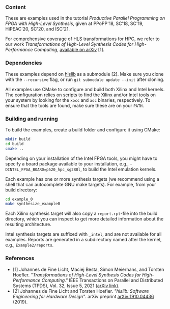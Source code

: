 ### Content

These are examples used in the tutorial _Productive Parallel Programming on FPGA
with High-Level Synthesis_, given at PPoPP'18, SC'18, SC'19, HiPEAC'20, SC'20,
and ISC'21.

For comprehensive coverage of HLS transformations for HPC, we refer to our work
_Transformations of High-Level Synthesis Codes for High-Performance Computing_,
[available on arXiv](https://arxiv.org/abs/1805.08288) [1]. 

### Dependencies 

These examples depend on [hlslib](https://github.com/definelicht/hlslib) as a
submodule [2]. Make sure you clone with the `--recursive` flag, or run `git
submodule update --init` after cloning.

All examples use CMake to configure and build both Xilinx and Intel kernels. The
configuration relies on scripts to find the Xilinx and/or Intel tools on your
system by looking for the `xocc` and `aoc` binaries, respectively. To ensure
that the tools are found, make sure these are on your `PATH`.

### Building and running

To build the examples, create a build folder and configure it using CMake:

```bash
mkdir build
cd build
cmake ..
```

Depending on your installation of the Intel FPGA tools, you might have to
specify a board package available to your installation, e.g.,
`-DINTEL_FPGA_BOARD=p520_hpc_sg280l`, to build the Intel emulation kernels.

Each example has one or more synthesis targets (we recommend using a shell that
can autocomplete GNU make targets). For example, from your build directory:

```bash
cd example_0
make synthesize_example0
```

Each Xilinx synthesis target will also copy a `report.rpt`-file into the build
directory, which you can inspect to get more detailed information about the
resulting architecture.

Intel synthesis targets are suffixed with `_intel`, and are not available for all
examples. Reports are generated in a subdirectory named after the kernel, e.g., `Example2/reports`. 

### References

- [1] Johannes de Fine Licht, Maciej Besta, Simon Meierhans, and Torsten Hoefler. _"Transformations of High-Level Synthesis Codes for High-Performance Computing."_ IEEE Transactions on Parallel and Distributed Systems (TPDS), Vol. 32, Issue 5, 2021 ([arXiv link](https://arxiv.org/abs/1805.08288)).
- [2] Johannes de Fine Licht and Torsten Hoefler. _"hlslib: Software Engineering for Hardware Design"_. arXiv preprint [arXiv:1910.04436](https://arxiv.org/abs/1910.04436) (2019).
